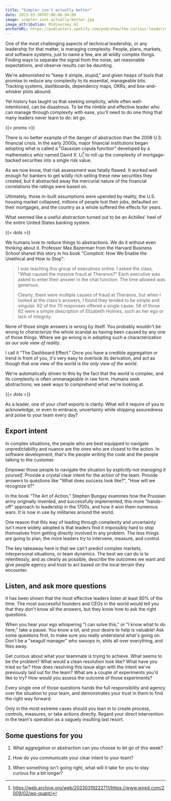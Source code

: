 ```yaml
---
title: "Simpler isn't actually better"
date: 2023-03-30T07:00:00-04:00
image: simpler-isnt-actually-better.jpg
image_attribution: Midjourney AI
anchorURL: https://podcasters.spotify.com/pod/show/the-curious-leader/embed/episodes/Simpler-isnt-actually-better-e21ddql
---
```


One of the most challenging aspects of technical leadership, or any leadership
for that matter, is managing complexity. People, plans, markets, and software
systems, just to name a few, are all wildly complex things. Finding ways to
separate the signal from the noise, set reasonable expectations, and observe
results can be daunting.

We're admonished to "keep it simple, stupid," and given heaps of tools that
promise to reduce any complexity to its essential, manageable bits. Tracking
systems, dashboards, dependency maps, OKRs, and box-and-whisker plots abound.

Yet history has taught us that seeking simplicity, while often well-intentioned,
can be disastrous. To be the nimble and effective leader who can manage through
complexity with ease, you'll need to do one thing that many leaders never learn
to do: *let go*.

<!--more-->
{{< promo >}}

There is no better example of the danger of abstraction than the 2008 U.S.
financial crisis. In the early 2000s, major financial institutions began
adopting what is called a "Gaussian copula function" developed by a mathematics
whiz named David X. Li[^1] to roll up the complexity of mortgage-backed
securities into a single risk value.

As we now know, that risk assessment was fatally flawed. It worked well enough
for bankers to get wildly rich selling these new securities they created, but it
abstracted away the mercurial nature of the financial correlations the ratings
were based on.

Ultimately, those in-built assumptions were upended by reality, the U.S. housing
market collapsed, millions of people lost their jobs, defaulted on their
mortgages, and the country as a whole suffered the effects for years.

What seemed like a useful abstraction turned out to be an Achilles' heel of the
entire United States banking system.

{{< dots >}}

We humans love to reduce things to abstractions. We do it without even thinking
about it. Professor Max Bazerman from the Harvard Business School shared this
story in his book "Complicit: How We Enable the Unethical and How to Stop":

> I was teaching this group of executives online. I asked the class, "What
> caused the massive fraud at Theranos?" Each executive was asked to enter their
> answer in the chat function. The time allowed was generous.
>
> Clearly, there were multiple causes of fraud at Theranos, but when I looked at
> the class's answers, I found they tended to be simple and singular. 62 of the
> 70 responses offered a single cause. 56 of those 62 were a simple description
> of Elizabeth Holmes, such as her ego or lack of integrity.

None of those single answers is wrong by itself. You probably wouldn't be wrong
to *characterize* the whole scandal as having been caused by any one of those
things. Where we go wrong is in adopting such a characterization *as our sole
view of reality*.

I call it "The Dashboard Effect." Once you have a credible aggregation or trend
in front of you, it's very easy to overlook its derivation, and act as though
that one view of the world is *the only view of the world*.

We're automatically driven to this by the fact that the world is complex, and
its complexity is often unmanageable in raw form. Humans seek abstractions; we
seek ways to comprehend what we're looking at.

{{< dots >}}

As a leader, one of your chief exports is clarity. What will it require of you
to acknowledge, or even to embrace, uncertainty while shipping assuredness and
poise to your team every day?

## Export intent

In complex situations, the people who are best equipped to navigate
unpredictability and nuance are the ones who are closest to the action. In
software development, that's the people writing the code and the people talking
to the customer.

Empower those people to navigate the situation by *explicitly not managing it
yourself*. Provide a crystal clear intent for the action of the team. Provide
answers to questions like "What does success look like?", "How will we recognize
it?"

In the book "The Art of Action," Stephen Bungay examines how the Prussian army
originally invented, and successfully implemented, this more "hands-off"
approach to leadership in the 1700s, and how it won them numerous wars. It is
now in use by militaries around the world.

One reason that this way of leading through complexity and uncertainty isn't
more widely adopted is that leaders find it impossibly hard to stop themselves
from getting directly involved in any problem. The less things are going to
plan, the more leaders try to intervene, measure, and control.

The key takeaway here is that we can't predict complex markets, interpersonal
situations, or team dynamics. The best we can do is to relentlessly, and as
clearly as possible, describe the outcomes we want and give people agency and
trust to act based on the local terrain they encounter.

## Listen, and ask more questions

It has been shown that the most effective leaders listen at least 80% of the
time. The most successful founders and CEOs in the world would tell you that
they don't know all the answers, but they know how to ask the right questions.

When you hear your ego whispering "I can solve this," or "I know what to do
here," take a pause. You know a lot, and your desire to help is valuable! Ask
some questions first, to make sure you really understand what's going on. Don't
be a "seagull manager" who swoops in, shits all over everything, and flies away.

Get curious about what your teammate is trying to achieve. What seems to be the
problem? What would a clean resolution look like? What have you tried so far?
How does resolving this issue align with the intent we've previously laid out
for the team? What are a couple of experiments you'd like to try? How would you
assess the outcome of those experiments?

Every single one of those questions hands the full responsibility and agency
over the situation to your team, and demonstrates your trust in them to find the
right way forward.

Only in the most extreme cases should you lean in to create process, controls,
measures, or take actions directly. Regard your direct intervention in the
team's operation as a vaguely insulting last resort.

## Some questions for you

1. What aggregation or abstraction can you choose to let go of this week?

2. How do you communicate your clear intent to your team?

3. When something isn't going right, what will it take for you to stay curious
   for a bit longer?

[^1]: https://web.archive.org/web/20230319222711/https://www.wired.com/2009/02/wp-quant/
